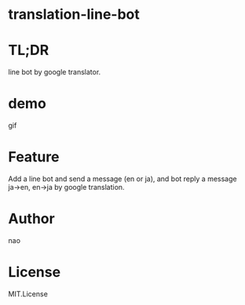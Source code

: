 # translation-line-bot

# TL;DR
line bot by google translator.

# demo
gif

# Feature
Add a line bot and send a message (en or ja), and bot reply a message ja→en, en→ja by google translation.

# Author
nao

# License
MIT.License

